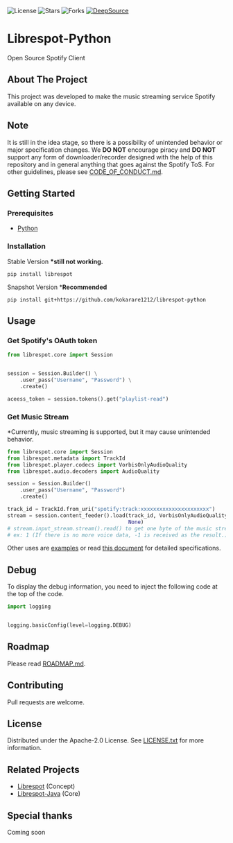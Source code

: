 ![License](https://img.shields.io/github/license/kokarare1212/librespot-python.svg)
![Stars](https://img.shields.io/github/stars/kokarare1212/librespot-python.svg)
![Forks](https://img.shields.io/github/forks/kokarare1212/librespot-python.svg)
[![DeepSource](https://deepsource.io/gh/kokarare1212/librespot-python.svg/?label=active+issues&show_trend=true)](https://deepsource.io/gh/kokarare1212/librespot-python/?ref=repository-badge)

# Librespot-Python

Open Source Spotify Client

## About The Project

This project was developed to make the music streaming service Spotify available
on any device.

## Note

It is still in the idea stage, so there is a possibility of unintended behavior
or major specification changes.
We **DO NOT** encourage piracy and **DO NOT** support any form of
downloader/recorder designed with the help of this repository and in general
anything that goes against the Spotify ToS.
For other guidelines, please see
[CODE_OF_CONDUCT.md](https://github.com/kokarare1212/librespot-python/blob/main/CODE_OF_CONDUCT.md).

## Getting Started

### Prerequisites

- [Python](https://python.org/)

### Installation

Stable Version **\*still not working.**

```commandline
pip install librespot
```

Snapshot Version \***Recommended**

```commandline
pip install git+https://github.com/kokarare1212/librespot-python
```

## Usage

### Get Spotify's OAuth token

```python
from librespot.core import Session


session = Session.Builder() \
    .user_pass("Username", "Password") \
    .create()

aceess_token = session.tokens().get("playlist-read")
```

### Get Music Stream

\*Currently, music streaming is supported, but it may cause unintended behavior.

```python
from librespot.core import Session
from librespot.metadata import TrackId
from librespot.player.codecs import VorbisOnlyAudioQuality
from librespot.audio.decoders import AudioQuality

session = Session.Builder()
    .user_pass("Username", "Password")
    .create()

track_id = TrackId.from_uri("spotify:track:xxxxxxxxxxxxxxxxxxxxxx")
stream = session.content_feeder().load(track_id, VorbisOnlyAudioQuality(AudioQuality.AudioQuality.VERY_HIGH), False,
                                       None)
# stream.input_stream.stream().read() to get one byte of the music stream.
# ex: 1 (If there is no more voice data, -1 is received as the result.)
```

Other uses are
[examples](https://github.com/kokarare1212/librespot-python/tree/main/examples)
or read [this document](https://librespot-python.rtfd.io) for detailed
specifications.

## Debug

To display the debug information, you need to inject the following code at the
top of the code.

```python
import logging


logging.basicConfig(level=logging.DEBUG)
```

## Roadmap

Please read
[ROADMAP.md](https://github.com/kokarare1212/librespot-python/blob/main/ROADMAP.md).

## Contributing

Pull requests are welcome.

## License

Distributed under the Apache-2.0 License. See
[LICENSE.txt](https://github.com/kokarare1212/librespot-python/blob/main/LICENSE.txt)
for more information.

## Related Projects

- [Librespot](https://github.com/librespot-org/librespot) (Concept)
- [Librespot-Java](https://github.com/librespot-org/librespot-java) (Core)

## Special thanks

Coming soon
